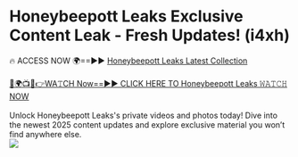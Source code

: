 # Honeybeepott Leaks Exclusive Content Leak - Fresh Updates! (i4xh)

🔥 ACCESS NOW 🌍==►► <a href="https://tinyurl.com/kvy9nzfs" rel="nofollow">Honeybeepott Leaks Latest Collection</a>
<br><br>
[🔴🌍📺📱👉WA𝚃CH Now==►► CLICK HERE TO Honeybeepott Leaks 𝚆𝙰𝚃𝙲𝙷 NOW](https://tinyurl.com/kvy9nzfs)
<br><br>
Unlock Honeybeepott Leaks's private videos and photos today! Dive into the newest 2025 content updates and explore exclusive material you won’t find anywhere else.
<br>
<a href="https://tinyurl.com/kvy9nzfs" rel="nofollow" data-target="animated-image.originalLink"><img src="https://camo.githubusercontent.com/8a4f000d20f83aca3bf7ec5f350d767afa0574a8a352519fd8cfa583a6f93a33/68747470733a2f2f692e696d6775722e636f6d2f644a486b345a712e676966" data-canonical-src="https://i.imgur.com/dJHk4Zq.gif" style="max-width: 100%; display: inline-block;" data-target="animated-image.originalImage"></a>
<br>
